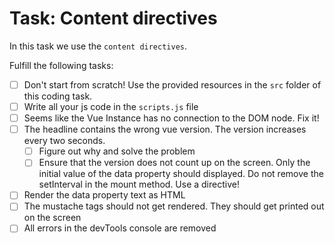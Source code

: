 # Task: Content directives

In this task we use the `content directives`.

Fulfill the following tasks:

- [ ] Don't start from scratch! Use the provided resources in the `src` folder of this coding task.
- [ ] Write all your js code in the `scripts.js` file
- [ ] Seems like the Vue Instance has no connection to the DOM node. Fix it!
- [ ] The headline contains the wrong vue version. The version increases every two seconds.
  - [ ] Figure out why and solve the problem
  - [ ] Ensure that the version does not count up on the screen. Only the initial value of the data property should displayed. Do not remove the setInterval in the mount method. Use a directive!
- [ ] Render the data property text as HTML
- [ ] The mustache tags should not get rendered. They should get printed out on the screen
- [ ] All errors in the devTools console are removed
